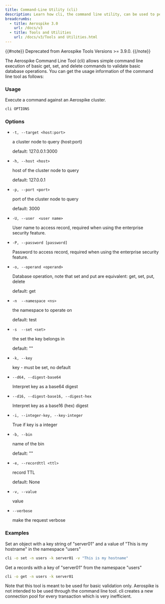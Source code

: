 ```yaml
---
title: Command-Line Utility (cli)
description: Learn how cli, the command line utility, can be used to perform get, set and delete operations.
breadcrumbs:
  - title: Aerospike 3.0
    url: /docs/v3
  - title: Tools and Utilities
    url: /docs/v3/Tools and Utilities.html
---
```


{{#note}}
Deprecated from Aerospike Tools Versions >= 3.9.0.
{{/note}}

The Aerospike Command Line Tool (cli) allows simple command line execution of basic get, set, and delete commands to validate basic database operations.
You can get the usage information of the command line tool as follows:

### Usage

Execute a command against an Aerospike cluster.

```bash
cli OPTIONS
```

### Options

- `-t, --target <host:port>`

  a cluster node to query (host:port)
  
  default: 127.0.0.1:3000

- `-h, --host <host>`

  host of the cluster node to query
  
  default: 127.0.0.1

- `-p, --port <port>`

  port of the cluster node to query
  
  default: 3000

- `-U, --user  <user name>`

  User name to access record, required when using the enterprise security feature.
  
- `-P, --password [password]`

  Password to access record, required when using the enterprise security feature.

- `-o, --operand <operand>`

  Database operation, note that set and put are equivalent: get, set, put, delete
  
  default: get

- `-n  --namespace <ns>`

  the namespace to operate on
  
  default: test

- `-s  --set <set>`

  the set the key belongs in

  default: ""

- `-k, --key`

  key - must be set, no default

- `--d64, --digest-base64`

  Interpret key as a base64 digest
  
- `--d16, --digest-base16, --digest-hex`

  Interpret key as a base16 (hex) digest

- `-i, --integer-key, --key-integer`

  True if key is a integer

- `-b, --bin`

  name of the bin

  default: ""

- `-e, --recordttl <ttl>`

  record TTL
  
  default: None

- `-v, --value`

  value

- `--verbose`

  make the request verbose

### Examples

Set an object with a key string of "server01" and a value of "This is my hostname" in the namespace "users"

```bash
cli -o set -n users -k server01 -v "This is my hostname"
```

Get a records with a key of "server01" from the namespace "users"

```bash
cli -o get -n users -k server01
```

Note that this tool is meant to be used for basic validation only. Aerospike is not intended to be used through the command line tool. cli creates a new connection pool for every transaction which is very inefficient.
